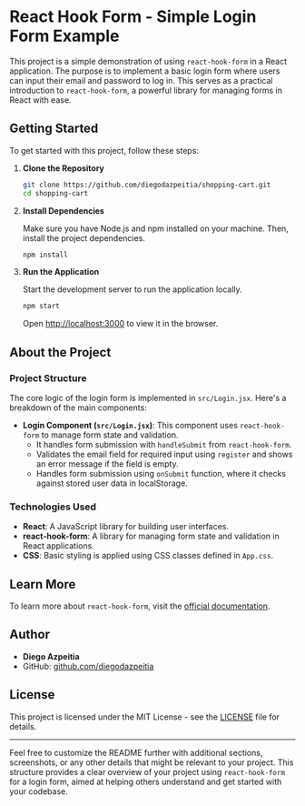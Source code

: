 # React Hook Form - Simple Login Form Example

This project is a simple demonstration of using `react-hook-form` in a React application. The purpose is to implement a basic login form where users can input their email and password to log in. This serves as a practical introduction to `react-hook-form`, a powerful library for managing forms in React with ease.

## Getting Started

To get started with this project, follow these steps:

1. **Clone the Repository**

   ```bash
   git clone https://github.com/diegodazpeitia/shopping-cart.git
   cd shopping-cart
   ```

2. **Install Dependencies**

   Make sure you have Node.js and npm installed on your machine. Then, install the project dependencies.

   ```bash
   npm install
   ```

3. **Run the Application**

   Start the development server to run the application locally.

   ```bash
   npm start
   ```

   Open [http://localhost:3000](http://localhost:3000) to view it in the browser.

## About the Project

### Project Structure

The core logic of the login form is implemented in `src/Login.jsx`. Here's a breakdown of the main components:

- **Login Component (`src/Login.jsx`)**: This component uses `react-hook-form` to manage form state and validation.
  - It handles form submission with `handleSubmit` from `react-hook-form`.
  - Validates the email field for required input using `register` and shows an error message if the field is empty.
  - Handles form submission using `onSubmit` function, where it checks against stored user data in localStorage.

### Technologies Used

- **React**: A JavaScript library for building user interfaces.
- **react-hook-form**: A library for managing form state and validation in React applications.
- **CSS**: Basic styling is applied using CSS classes defined in `App.css`.

## Learn More

To learn more about `react-hook-form`, visit the [official documentation](https://react-hook-form.com/).

## Author

- **Diego Azpeitia**
- GitHub: [github.com/diegodazpeitia](https://github.com/diegodazpeitia)

## License

This project is licensed under the MIT License - see the [LICENSE](LICENSE) file for details.

---

Feel free to customize the README further with additional sections, screenshots, or any other details that might be relevant to your project. This structure provides a clear overview of your project using `react-hook-form` for a login form, aimed at helping others understand and get started with your codebase.
